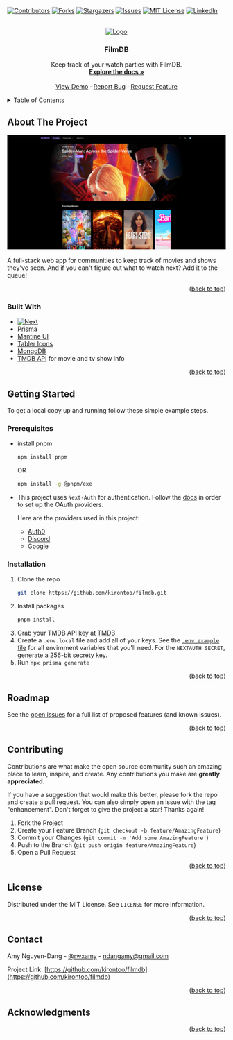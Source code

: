 <!-- Improved compatibility of back to top link: See: https://github.com/othneildrew/Best-README-Template/pull/73 -->
<a name="readme-top"></a>
<!--
*** Thanks for checking out the Best-README-Template. If you have a suggestion
*** that would make this better, please fork the repo and create a pull request
*** or simply open an issue with the tag "enhancement".
*** Don't forget to give the project a star!
*** Thanks again! Now go create something AMAZING! :D
-->



<!-- PROJECT SHIELDS -->
<!--
*** I'm using markdown "reference style" links for readability.
*** Reference links are enclosed in brackets [ ] instead of parentheses ( ).
*** See the bottom of this document for the declaration of the reference variables
*** for contributors-url, forks-url, etc. This is an optional, concise syntax you may use.
*** https://www.markdownguide.org/basic-syntax/#reference-style-links
-->
[![Contributors][contributors-shield]][contributors-url]
[![Forks][forks-shield]][forks-url]
[![Stargazers][stars-shield]][stars-url]
[![Issues][issues-shield]][issues-url]
[![MIT License][license-shield]][license-url]
[![LinkedIn][linkedin-shield]][linkedin-url]


<!-- PROJECT LOGO -->
<br />
<div align="center">
  <a href="https://github.com/kirontoo/filmdb">
    <img src="images/logo.png" alt="Logo" width="80" height="80">
  </a>

<h3 align="center">FilmDB</h3>

  <p align="center">
    Keep track of your watch parties with FilmDB. 
    <br />
    <a href="https://github.com/kirontoo/filmdb"><strong>Explore the docs »</strong></a>
    <br />
    <br />
    <a href="https://filmdb.vercel.app">View Demo</a>
    ·
    <a href="https://github.com/kirontoo/filmdb/issues">Report Bug</a>
    ·
    <a href="https://github.com/kirontoo/filmdb/issues">Request Feature</a>
  </p>
</div>



<!-- TABLE OF CONTENTS -->
<details>
  <summary>Table of Contents</summary>
  <ol>
    <li>
      <a href="#about-the-project">About The Project</a>
      <ul>
        <li><a href="#built-with">Built With</a></li>
      </ul>
    </li>
    <li>
      <a href="#getting-started">Getting Started</a>
      <ul>
        <li><a href="#prerequisites">Prerequisites</a></li>
        <li><a href="#installation">Installation</a></li>
      </ul>
    </li>
    <li><a href="#usage">Usage</a></li>
    <li><a href="#roadmap">Roadmap</a></li>
    <li><a href="#contributing">Contributing</a></li>
    <li><a href="#license">License</a></li>
    <li><a href="#contact">Contact</a></li>
    <li><a href="#acknowledgments">Acknowledgments</a></li>
  </ol>
</details>



<!-- ABOUT THE PROJECT -->
## About The Project

[![Product Name Screen Shot][product-screenshot]](https://filmdb.vercel.app)

A full-stack web app for communities to keep track of movies and shows they've seen.  And if you can't figure out what to watch next? Add it to the queue!

<p align="right">(<a href="#readme-top">back to top</a>)</p>


### Built With

* [![Next][Next.js]][Next-url]
* [Prisma](https://www.prisma.io)
* [Mantine UI](https://mantine.dev)
* [Tabler Icons](https://tabler-icons.io)
* [MongoDB](https://www.mongodb.com)
* [TMDB API](https://www.themoviedb.org) for movie and tv show info

<p align="right">(<a href="#readme-top">back to top</a>)</p>

<!-- GETTING STARTED -->
## Getting Started

To get a local copy up and running follow these simple example steps.

### Prerequisites

* install pnpm
  ```sh
  npm install pnpm
  ```

  OR

  ```sh
  npm install -g @pnpm/exe
  ```
* This project uses `Next-Auth` for authentication. Follow the [docs](https://next-auth.js.org/getting-started/introduction) in order to set up the OAuth providers.

  Here are the providers used in this project:
  * [Auth0](https://next-auth.js.org/providers/auth0)
  * [Discord](https://next-auth.js.org/providers/discord)
  * [Google](https://next-auth.js.org/providers/google)

### Installation

1. Clone the repo
   ```sh
   git clone https://github.com/kirontoo/filmdb.git
   ```
2. Install packages
   ```sh
   pnpm install
   ```
3. Grab your TMDB API key at [TMDB](https://www.themoviedb.org/documentation/api)
4. Create a `.env.local` file and add all of your keys. See the [`.env.example` file](./.env.example) for all envirnment variables that you'll need. For the `NEXTAUTH_SECRET`, generate a 256-bit secrety key.
5. Run `npx prisma generate` 


<p align="right">(<a href="#readme-top">back to top</a>)</p>


<!-- ROADMAP -->
## Roadmap

See the [open issues](https://github.com/kirontoo/filmdb/issues) for a full list of proposed features (and known issues).

<p align="right">(<a href="#readme-top">back to top</a>)</p>



<!-- CONTRIBUTING -->
## Contributing

Contributions are what make the open source community such an amazing place to learn, inspire, and create. Any contributions you make are **greatly appreciated**.

If you have a suggestion that would make this better, please fork the repo and create a pull request. You can also simply open an issue with the tag "enhancement".
Don't forget to give the project a star! Thanks again!

1. Fork the Project
2. Create your Feature Branch (`git checkout -b feature/AmazingFeature`)
3. Commit your Changes (`git commit -m 'Add some AmazingFeature'`)
4. Push to the Branch (`git push origin feature/AmazingFeature`)
5. Open a Pull Request

<p align="right">(<a href="#readme-top">back to top</a>)</p>



<!-- LICENSE -->
## License

Distributed under the MIT License. See `LICENSE` for more information.

<p align="right">(<a href="#readme-top">back to top</a>)</p>



<!-- CONTACT -->
## Contact

Amy Nguyen-Dang - [@rwxamy](https://twitter.com/rwxamy) - ndangamy@gmail.com

Project Link: [https://github.com/kirontoo/filmdb](https://github.com/kirontoo/filmdb)

<p align="right">(<a href="#readme-top">back to top</a>)</p>



<!-- ACKNOWLEDGMENTS -->
## Acknowledgments

<p align="right">(<a href="#readme-top">back to top</a>)</p>



<!-- MARKDOWN LINKS & IMAGES -->
<!-- https://www.markdownguide.org/basic-syntax/#reference-style-links -->
[contributors-shield]: https://img.shields.io/github/contributors/kirontoo/filmdb.svg?style=for-the-badge
[contributors-url]: https://github.com/kirontoo/filmdb/graphs/contributors
[forks-shield]: https://img.shields.io/github/forks/kirontoo/filmdb.svg?style=for-the-badge
[forks-url]: https://github.com/kirontoo/filmdb/network/members
[stars-shield]: https://img.shields.io/github/stars/kirontoo/filmdb.svg?style=for-the-badge
[stars-url]: https://github.com/kirontoo/filmdb/stargazers
[issues-shield]: https://img.shields.io/github/issues/kirontoo/filmdb.svg?style=for-the-badge
[issues-url]: https://github.com/kirontoo/filmdb/issues
[license-shield]: https://img.shields.io/github/license/kirontoo/filmdb.svg?style=for-the-badge
[license-url]: https://github.com/kirontoo/filmdb/blob/master/LICENSE.txt
[linkedin-shield]: https://img.shields.io/badge/-LinkedIn-black.svg?style=for-the-badge&logo=linkedin&colorB=555
[linkedin-url]: https://linkedin.com/in/amyndang
[product-screenshot]: images/screenshot.png
[Next.js]: https://img.shields.io/badge/next.js-000000?style=for-the-badge&logo=nextdotjs&logoColor=white
[Next-url]: https://nextjs.org/
[React.js]: https://img.shields.io/badge/React-20232A?style=for-the-badge&logo=react&logoColor=61DAFB
[React-url]: https://reactjs.org/
[Vue.js]: https://img.shields.io/badge/Vue.js-35495E?style=for-the-badge&logo=vuedotjs&logoColor=4FC08D
[Vue-url]: https://vuejs.org/
[Angular.io]: https://img.shields.io/badge/Angular-DD0031?style=for-the-badge&logo=angular&logoColor=white
[Angular-url]: https://angular.io/
[Svelte.dev]: https://img.shields.io/badge/Svelte-4A4A55?style=for-the-badge&logo=svelte&logoColor=FF3E00
[Svelte-url]: https://svelte.dev/
[Laravel.com]: https://img.shields.io/badge/Laravel-FF2D20?style=for-the-badge&logo=laravel&logoColor=white
[Laravel-url]: https://laravel.com
[Bootstrap.com]: https://img.shields.io/badge/Bootstrap-563D7C?style=for-the-badge&logo=bootstrap&logoColor=white
[Bootstrap-url]: https://getbootstrap.com
[JQuery.com]: https://img.shields.io/badge/jQuery-0769AD?style=for-the-badge&logo=jquery&logoColor=white
[JQuery-url]: https://jquery.com 
